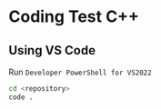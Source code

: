 # Coding Test C++

## Using VS Code

Run `Developer PowerShell for VS2022`

```sh
cd <repository>
code .
```
